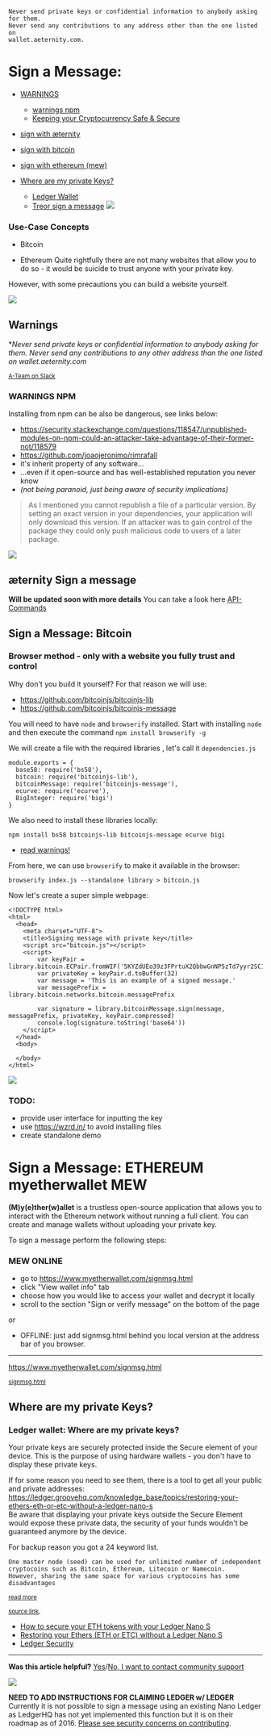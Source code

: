     Never send private keys or confidential information to anybody asking for them. 
    Never send any contributions to any address other than the one listed on 
    wallet.aeternity.com.

# Sign a Message:

* [WARNINGS](#warnings)
  * [warnings npm](#warnings-npm)
  * [Keeping your Cryptocurrency Safe & Secure](Keeping-your-Cryptocurrency--Safe-%26-Secure)
* [sign with æternity](#æternity-sign-a-message)
* [sign with bitcoin](#sign-a-message-bitcoin)
* [sign with ethereum (mew)](#sign-a-message-ethereum-myetherwallet-mew)


* [Where are my private Keys?](#where-are-my-private-keys)
  * [Ledger Wallet](#ledger-wallet-where-are-my-private-keys)
  * [Treor sign a message](https://doc.satoshilabs.com/trezor-user/messages.html)
[![](https://cdn-images-1.medium.com/max/800/1*Fh8Te8hkihkvLufP05tKPQ.png)](#)


### Use-Case Concepts

- Bitcoin

- Ethereum 
Quite rightfully there are not many websites that allow you to do so -
it would be suicide to trust anyone with your private key.

However, with some precautions you can build a website yourself.


[![](https://cdn-images-1.medium.com/max/800/1*Fh8Te8hkihkvLufP05tKPQ.png)](#)

## Warnings


**Never send private keys or confidential information to anybody asking for them. Never send any contributions to any other address than the one listed on wallet.aeternity.com*

<sup>[A-Team on Slack](https://aeternity.slack.com/archives/C229MJXFE/p1496480397840208)</sup>

### WARNINGS NPM

Installing from npm can be also be dangerous, see links below:

- https://security.stackexchange.com/questions/118547/unpublished-modules-on-npm-could-an-attacker-take-advantage-of-their-former-not/118579
- https://github.com/joaojeronimo/rimrafall
- it's inherit property of any software...
- ...even if it open-source and has well-established reputation you
  never know
- _(not being paranoid, just being aware of security implications)_

> As I mentioned you cannot republish a file of a particular version. By
> setting an exact version in your dependencies, your application will
> only download this version. If an attacker was to gain control of the
> package they could only push malicious code to users of a later
> package.

[![](https://cdn-images-1.medium.com/max/800/1*Fh8Te8hkihkvLufP05tKPQ.png)](#)

## æternity Sign a message

**Will be updated soon with more details** You can take a look here
[API-Commands](API-Commands)

## Sign a Message: Bitcoin

### Browser method - only with a website you fully **trust** and **control**

Why don't you build it yourself? For that reason we will use:

- https://github.com/bitcoinjs/bitcoinjs-lib
- https://github.com/bitcoinjs/bitcoinjs-message

You will need to have `node` and `browserify` installed. Start with
installing `node` and then execute the command `npm install browserify
-g`

We will create a file with the required libraries , let's call it
`dependencies.js`

```
module.exports = {
  base58: require('bs58'),
  bitcoin: require('bitcoinjs-lib'),
  bitcoinMessage: require('bitcoinjs-message'),
  ecurve: require('ecurve'),
  BigInteger: require('bigi')
}
```

We also need to install these libraries locally:

`npm install bs58 bitcoinjs-lib bitcoinjs-message ecurve bigi`

* [read warnings!](#warnings-npm)

From here, we can use `browserify` to make it available in the browser:

`browserify index.js --standalone library > bitcoin.js`

Now let's create a super simple webpage:

```
<!DOCTYPE html>
<html>
  <head>
    <meta charset="UTF-8">
    <title>Signing message with private key</title>
    <script src="bitcoin.js"></script>
	<script>
		var keyPair = library.bitcoin.ECPair.fromWIF('5KYZdUEo39z3FPrtuX2QbbwGnNP5zTd7yyr2SC1j299sBCnWjss')
		var privateKey = keyPair.d.toBuffer(32)
		var message = 'This is an example of a signed message.'
		var messagePrefix = library.bitcoin.networks.bitcoin.messagePrefix
		 
		var signature = library.bitcoinMessage.sign(message, messagePrefix, privateKey, keyPair.compressed)
		console.log(signature.toString('base64'))
	</script>
  </head>
  <body>
  
  </body>
</html>
```

[![](https://cdn-images-1.medium.com/max/800/1*Fh8Te8hkihkvLufP05tKPQ.png)](#)

### TODO:

- provide user interface for inputting the key
- use https://wzrd.in/ to avoid installing files
- create standalone demo


# Sign a Message: ETHEREUM myetherwallet MEW

**(M)y(e)ther(w)allet** is a trustless open-source application that
allows you to interact with the Ethereum network without running a full
client. You can create and manage wallets without uploading your private
key.

To sign a message perform the following steps:

### MEW ONLINE

- go to https://www.myetherwallet.com/signmsg.html
- click "View wallet info" tab
- choose how you would like to access your wallet and decrypt it locally
- scroll to the section "Sign or verify message" on the bottom of the
  page

or
- OFFLINE: just add signmsg.html behind you local version at the address
  bar of you browser.


***

https://www.myetherwallet.com/signmsg.html

<sup>[signmsg.html](https://github.com/kvhnuke/etherwallet/blob/68abcad30dd5f18d504b9ae7756270c96b39046e/dist/signmsg.html "dist/signmsg.html")</sup>

## Where are my private Keys?

### Ledger wallet: Where are my private keys?

​Your private keys are securely protected inside the Secure element of
your device. This is the purpose of using hardware wallets - you don't
have to display these private keys.

If for some reason you need to see them, there is a tool to get all your
public and private addresses:
https://ledger.groovehq.com/knowledge_base/topics/restoring-your-ethers-eth-or-etc-without-a-ledger-nano-s  
Be aware that displaying your private keys outside the Secure Element
would expose these private data, the security of your funds wouldn't be
guaranteed anymore by the device.

For backup reason you got a 24 keyword list.

    One master node (seed) can be used for unlimited number of independent 
    cryptocoins such as Bitcoin, Ethereum, Litecoin or Namecoin. 
    However, sharing the same space for various cryptocoins has some disadvantages
<sup>[read more](https://github.com/bitcoin/bips/blob/master/bip-0044.mediawiki#coin-type)</sup>

<sup>[source link](http://support.ledgerwallet.com/knowledge_base/topics/where-are-my-private-keys),
* [How to secure your ETH tokens with your Ledger Nano S](http://support.ledgerwallet.com/knowledge_base/categories/ledger-nano-s)
* [Restoring your Ethers (ETH or ETC) without a Ledger Nano S](https://ledger.groovehq.com/knowledge_base/topics/restoring-your-ethers-eth-or-etc-without-a-ledger-nano-s)
* [Ledger Security](https://ledger.groovehq.com/knowledge_base/categories/security-14)
***

**Was this article helpful?**
[Yes](#)/[No, I want to contact community support](Contacts-and-Communities)


[![](https://cdn-images-1.medium.com/max/800/1*Fh8Te8hkihkvLufP05tKPQ.png)](#)

**NEED TO ADD INSTRUCTIONS FOR CLAIMING LEDGER w/ LEDGER**
Currently it is not possible to sign a message using an existing Nano Ledger as LedgerHQ has not yet implemented this function but it is on their roadmap as of 2016. [Please see security concerns on contributing](https://github.com/aeternity/wiki/wiki/Security-Concerns-on-Contributing%3F).